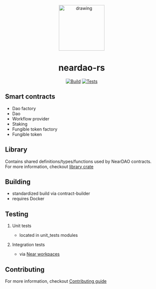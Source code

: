 <div align="center">

<img src="https://neardao.com/img/logo_neardao.png" alt="drawing" width="150"/>

<h1>neardao-rs</h1>

[![Build](https://github.com/neardaocom/app-rs/actions/workflows/build.yml/badge.svg?branch=devel%2Fnext)](https://github.com/neardaocom/app-rs/actions/workflows/build.yml)
[![Tests](https://github.com/neardaocom/app-rs/actions/workflows/tests.yml/badge.svg?branch=devel%2Fnext)](https://github.com/neardaocom/app-rs/actions/workflows/tests.yml)
    
</div>

## Smart contracts
- Dao factory
- Dao
- Workflow provider
- Staking
- Fungible token factory
- Fungible token
## Library
Contains shared definitions/types/functions used by NearDAO contracts. For more information, checkout [library crate](library/README.md)
## Building
- standardized build via contract-builder
- requires Docker

## Testing
1. Unit tests
    - located in unit_tests modules

2. Integration tests
    - via [Near workpaces](https://github.com/near/workspaces-rs)

## Contributing
For more information, checkout [Contributing guide](CONTRIBUTING.md)
